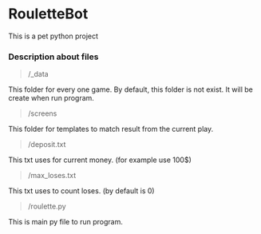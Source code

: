 # RouletteBot
This is a pet python project

### Description about files
>/_data

This folder for every one game. By default, this folder is not exist. It will be create when run program.

> /screens

This folder for templates to match result from the current play.

> /deposit.txt

This txt uses for current money. (for example use 100$)

> /max_loses.txt

This txt uses to count loses. (by default is 0)

>/roulette.py

This is main py file to run program.


